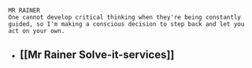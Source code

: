 ```
MR RAINER  
One cannot develop critical thinking when they're being constantly guided, so I'm making a conscious decision to step back and let you act on your own.
```
- [[Mr Rainer Solve-it-services]] 
	- 
	